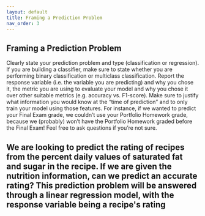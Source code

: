 ```yaml
---
layout: default
title: Framing a Prediction Problem
nav_order: 3
---
```

## Framing a Prediction Problem
Clearly state your prediction problem and type (classification or regression). If you are building a classifier, make sure to state whether you are performing binary classification or multiclass classification. Report the response variable (i.e. the variable you are predicting) and why you chose it, the metric you are using to evaluate your model and why you chose it over other suitable metrics (e.g. accuracy vs. F1-score). Make sure to justify what information you would know at the “time of prediction” and to only train your model using those features. For instance, if we wanted to predict your Final Exam grade, we couldn’t use your Portfolio Homework grade, because we (probably) won’t have the Portfolio Homework graded before the Final Exam! Feel free to ask questions if you’re not sure.

We are looking to predict the rating of recipes from the percent daily values of saturated fat and sugar in the recipe. If we are given the nutrition information, can we predict an accurate rating? This prediction problem will be answered through a linear regression model, with the response variable being a recipe's rating
---